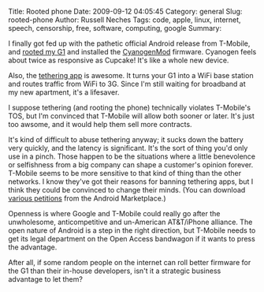Title: Rooted phone
Date: 2009-09-12 04:05:45
Category: general
Slug: rooted-phone
Author: Russell Neches
Tags: code, apple, linux, internet, speech, censorship, free, software, computing, google
Summary: 


I finally got fed up with the pathetic official Android release from
T-Mobile, and [rooted my
G1](http://forum.xda-developers.com/showthread.php?t=548924) and
installed the [CyanogenMod](%0Ahttp://www.cyanogenmod.com) firmware.
Cyanogen feels about twice as responsive as Cupcake! It's like a whole
new device.

Also, the [tethering app](http://code.google.com/p/android-wifi-tether/)
is awesome. It turns your G1 into a WiFi base station and routes traffic
from WiFi to 3G. Since I'm still waiting for broadband at my new
apartment, it's a lifesaver.

I suppose tethering (and rooting the phone) technically violates
T-Mobile's TOS, but I'm convinced that T-Mobile will allow both sooner
or later. It's just too awsome, and it would help them sell more
contracts.

It's kind of difficult to abuse tethering anyway; it sucks down the
battery very quickly, and the latency is significant. It's the sort of
thing you'd only use in a pinch. Those happen to be the situations where
a little benevolence or selfishness from a big company can shape a
customer's opinion forever. T-Mobile seems to be more sensitive to that
kind of thing than the other networks. I know they've got their reasons
for banning tethering apps, but I think they could be convinced to
change their minds. (You can download [various
petitions](http://www.androlib.com/android.application.com-mhuang-tetherpetition-CxA.aspx)
from the Android Marketplace.)

Openness is where Google and T-Mobile could really go after the
unwholesome, anticompetitive and un-American AT&T/iPhone alliance. The
open nature of Android is a step in the right direction, but T-Mobile
needs to get its legal department on the Open Access bandwagon if it
wants to press the advantage.

After all, if some random people on the internet can roll better
firmware for the G1 than their in-house developers, isn't it a strategic
business advantage to let them?
